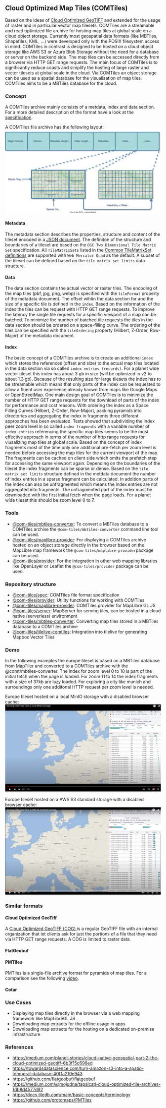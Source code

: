 ## Cloud Optimized Map Tiles (COMTiles)
Based on the ideas of [Cloud Optimized GeoTIFF](https://www.cogeo.org/) and extended for the usage of raster and in particular vector map tilesets.
COMTiles are a streamable and read optimized file archive for hosting map tiles at global scale on a cloud object storage.
Currently most geospatial data formats (like MBTiles, Shapefiles, KML, ...) were developed only with the POSIX filesystem access in mind.
COMTiles in contrast is designed to be hosted on a cloud object storage like AWS S3 or Azure Blob Storage without the need for a database or server on the backend side.
The map tiles can be accessed directly from a browser via HTTP GET range requests.
The main focus of COMTiles is to significantly reduce coasts and simplify the hosting of large raster and vector tilesets at global scale
in the cloud.
Via COMTiles an object storage can be used as a spatial database for the visualization of map tiles.
COMTiles aims to be a MBTiles database for the cloud.

### Concept
A COMTiles archive mainly consists of a metdata, index and data section.  
For a more detailed description of the format have a look at the [specification](packages/spec).

A COMTiles file archive has the following layout:  
![layout](assets/layout.svg)

#### Metadata
The metadata section describes the properties, structure and content of the tileset encoded in a [JSON document](packages/spec/metadata-schema).
The definiton of the structure and boundaries of a tileset are based on the `OGC Two Dimensional Tile Matrix Set` specification.
All `TileMatrixSets` listed in the [Common TileMatrixSet definitions](http://docs.opengeospatial.org/is/17-083r2/17-083r2.html#61) are supported with `Web Mercator Quad` as the default.
A subset of the tileset can be defined based on the `tile matrix set limits` data structure.

#### Data
The data section contains the actual vector or raster tiles.
The encoding of the map tiles (pbf, jpg, png, webp) is specified with the `tileFormat` property of the metadata document.
The offset wihtin the data section for and the size of a specific tile is defined in the `index`.
Based on the information of the index the tiles can be request with HTTP GET range requests.
To improve the latency the single tile requests for a specific viewport of a map can be batched.
To minimize the number of batched tile requests the tiles in the data section should be ordered on a space-filling curve.
The ordering of the tiles can be specified with the `tileOrdering` property (Hilbert, Z-Order, Row-Major) of the metadata document.

#### Index
The basic concept of a COMTiles archive is to create an additional `index` which stores the references (offset and size) to the actual map tiles located in the data section via so called `index entries (records)`.
For a planet wide vector tileset this index has about 3 gb in size (will be optimized in v2 to about 1.3 gb).
Because of the resulting size for large tilesets the index has to be streamable which means that only parts of the index can be requested to allow a fluent user experience already known from maps like Google Maps or OpenStreetMap.
One main design goal of COMTiles is to minimize the number of HTTP GET range requests for the download of parts of the index for performance and cost reasons.
With ordering the index as a Space Filling Curves (Hilbert, Z-Order, Row-Major), packing pyramids into directories and aggregating the index in fragments three different approaches has been evaluated.
Tests showed that subdividing the index peer zoom level in so called ``index fragments`` with a variable number of ``index entries`` referencing
the specific map tiles seems to be the most effective approach in terms of the number of http range requests for viusalizing map tiles at global scale.
Based on the concept of index fragments most of the time only one additional pre-fetch per zoom level is needed before accessing the map tiles for the current viewport of the map.
The fragments can be cached on client side which omits the prefetch step for accessing the same viewport again.
Depending on the boundaries of the tileset the index fragments can be sparse or dense.
Based on the `tile matrix set limits` structure defined in the metdata document the number of index entries in a sparse fragment can be calculated.
In addition parts of the index can also be unfragmented which means the index entries are not aggregated into fragments.
The unfragmented part of the index must be downloaded with the first initial fetch when the page loads.
For a planet wide tileset this should be zoom level 0 to 7.

### Tools
- [@com-tiles/mbtiles-converter](packages/converter/mbtiles-converter): To convert a MBTiles database to a COMTiles archive the `@com-tiles/mbtiles-converter` command line tool can be used.
- [@com-tiles/maplibre-provider](packages/maplibre-provider): For displaying a COMTiles archive hosted on an object storage directly in the browser based on the MapLibre map framework the `@com-tiles/maplibre-provider`package can be used.
- [@com-tiles/provider](packages/provider): For the integration in other web mapping libraries like OpenLayer or Leaflet the `@com-tiles/provider` package can be used.

### Repository structure
- [@com-tiles/spec](packages/spec): COMTiles file format specification
- [@com-tiles/provider](packages/provider): Utility functions for working with COMTiles
- [@com-tiles/maplibre-provider](packages/maplibre-provider): COMTiles provider for MapLibre GL JS
- [@com-tiles/server](packages/server): MapServer for serving tiles, can be hosted in a cloud native (serverless) environment
- [@com-tiles/mbtiles-converter](packages/converter/mbtiles-converter): Converting map tiles stored in a MBTiles database to a COMTiles archive
- [@com-tiles/tilelive-comtiles](packages/converter/tilelive-comtiles): Integration into tilelive for generating Mapbox Vector Tiles

### Demo
In the following examples the europe tileset is based on a MBTiles database from [MapTiler](https://www.maptiler.com/data/) and converted to
a COMTiles archive with the @comt/mbtiles-converter.
The index for zoom level 0 to 10 is part of the initial fetch when the page is loaded.
For zoom 11 to 14 the index fragments with a size of 37kb are lazy loaded.
For exploring a city like munich and surroundings only one additonal HTTP request per zoom level is needed.

Europe tileset hosted on a local MinIO storage with a disabled browser cache:
[![COMTiles YouTube video](./assets/MinIO.png)](https://www.youtube.com/watch?v=puaJVVxT_KA)

Europe tileset hosted on a AWS S3 standard storage with a disabled browser cache:
[![COMTiles YouTube video](./assets/AwsS3.png)](https://www.youtube.com/watch?v=5StxZbfvMUw)


### Similar formats
#### Cloud Optimized GeoTiff
A [Cloud Optimized GeoTIFF (COG) ](https://www.cogeo.org/) is a regular GeoTIFF file with an internal organization that let clients ask for just the portions of a file that they need
via HTTP GET range requests. A COG is limited to raster data.

#### FlatGeobuf

#### PMTiles
PMTiles is a single-file archive format for pyramids of map tiles.
For a comparison see the following [video](https://www.youtube.com/watch?v=e1VvLJeduRo).

#### Cotar


### Use Cases
- Displaying map tiles directly in the browser via a web mapping framework like MapLibreGL JS
- Downloading map extracts for the offline usage in apps
- Downloading map extracts for the hosting on a dedicated on-premise infrastructure

### References
- https://medium.com/planet-stories/cloud-native-geospatial-part-2-the-cloud-optimized-geotiff-6b3f15c696ed
- https://towardsdatascience.com/turn-amazon-s3-into-a-spatio-temporal-database-40f1a210e943
- https://github.com/flatgeobuf/flatgeobuf
- https://medium.com/@mojodna/tapalcatl-cloud-optimized-tile-archives-1db8d4577d92
- https://docs.tiledb.com/main/basic-concepts/terminology
- https://github.com/protomaps/PMTiles


  